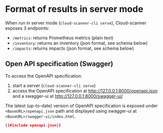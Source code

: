 # Format of results in server mode

When run in server mode (`cloud-scanner-cli serve`), Cloud-scanner exposes 3 endpoints:

- `/metrics`: returns Prometheus metrics (plain text)
- `/inventory`: returns an inventory  (json format, see schema below)
- `/impacts`: returns impacts (json format, see schema below)

## Open API specification (Swagger)

To access the OpenAPI specification:

1. start a server (`cloud-scanner-cli serve`)
2. access the OpenAPI specification at <http://127.0.0.1:8000/openapi.json> and a swagger-ui at
<http://127.0.0.1:8000/swagger-ui/>


The latest (up-to-date) version of OpenAPI specification is exposed under  `<BaseURL>/openapi.json` path and displayed using swagger-ui at `<BaseURL>/swagger-ui/index.html`.

```json
{{#include openapi.json}}
```
